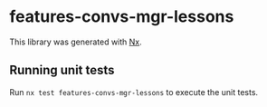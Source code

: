 # features-convs-mgr-lessons

This library was generated with [Nx](https://nx.dev).

## Running unit tests

Run `nx test features-convs-mgr-lessons` to execute the unit tests.

